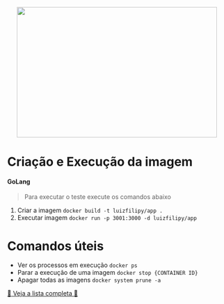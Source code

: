 <p align="center">
  <img width="460" height="300" src="https://www.mundodocker.com.br/wp-content/uploads/2015/06/docker_facebook_share.png">
</p>

# Criação e Execução da imagem
#### GoLang
> Para executar o teste execute os comandos abaixo

1. Criar a imagem ```docker build -t luizfilipy/app .```
2. Executar imagem ```docker run -p 3001:3000 -d luizfilipy/app```

# Comandos úteis
* Ver os processos em execução ```docker ps```
* Parar a execução de uma imagem ```docker stop {CONTAINER ID}```
* Apagar todas as imagens ```docker system prune -a```

[ :whale: Veja a lista completa :whale:](https://docs.docker.com/engine/reference/commandline/docker/)